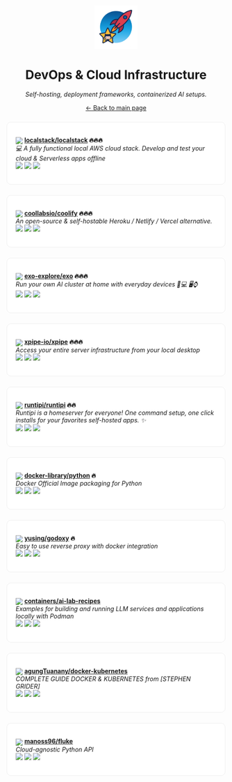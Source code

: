 <p align="center"><img src="../assets/awesome-logo.png" width="100" alt="Awesome Repos"/></p>
<h1 align="center">DevOps & Cloud Infrastructure</h1>
<p align="center"><i>Self-hosting, deployment frameworks, containerized AI setups.</i></p>

<p align="center"><a href="../README.md">← Back to main page</a></p>

<div align="left" style="border:1px solid #eee; border-radius:10px; padding:18px 20px; margin:24px 0; background:#fff;">

<img src="https://avatars.githubusercontent.com/u/28732122?v=4" width="32" style="vertical-align:middle;"/> <strong><a href="https://github.com/localstack/localstack">localstack/localstack</a> 🔥🔥🔥</strong><br/>
<em>💻 A fully functional local AWS cloud stack. Develop and test your cloud & Serverless apps offline</em><br/>
<span>
<a href="https://github.com/localstack/localstack/stargazers"><img src="https://img.shields.io/github/stars/localstack/localstack?style=flat-square&labelColor=343b41"></a>
<a href="https://github.com/localstack/localstack/network/members"><img src="https://img.shields.io/github/forks/localstack/localstack?style=flat-square&labelColor=343b41"></a>
<a href="https://github.com/localstack/localstack/commits"><img src="https://img.shields.io/github/last-commit/localstack/localstack?style=flat-square&labelColor=343b41"></a>
</span>
</div>

<div align="left" style="border:1px solid #eee; border-radius:10px; padding:18px 20px; margin:24px 0; background:#fff;">

<img src="https://avatars.githubusercontent.com/u/60715044?v=4" width="32" style="vertical-align:middle;"/> <strong><a href="https://github.com/coollabsio/coolify">coollabsio/coolify</a> 🔥🔥🔥</strong><br/>
<em>An open-source & self-hostable Heroku / Netlify / Vercel alternative.</em><br/>
<span>
<a href="https://github.com/coollabsio/coolify/stargazers"><img src="https://img.shields.io/github/stars/coollabsio/coolify?style=flat-square&labelColor=343b41"></a>
<a href="https://github.com/coollabsio/coolify/network/members"><img src="https://img.shields.io/github/forks/coollabsio/coolify?style=flat-square&labelColor=343b41"></a>
<a href="https://github.com/coollabsio/coolify/commits"><img src="https://img.shields.io/github/last-commit/coollabsio/coolify?style=flat-square&labelColor=343b41"></a>
</span>
</div>

<div align="left" style="border:1px solid #eee; border-radius:10px; padding:18px 20px; margin:24px 0; background:#fff;">

<img src="https://avatars.githubusercontent.com/u/162823259?v=4" width="32" style="vertical-align:middle;"/> <strong><a href="https://github.com/exo-explore/exo">exo-explore/exo</a> 🔥🔥🔥</strong><br/>
<em>Run your own AI cluster at home with everyday devices 📱💻 🖥️⌚</em><br/>
<span>
<a href="https://github.com/exo-explore/exo/stargazers"><img src="https://img.shields.io/github/stars/exo-explore/exo?style=flat-square&labelColor=343b41"></a>
<a href="https://github.com/exo-explore/exo/network/members"><img src="https://img.shields.io/github/forks/exo-explore/exo?style=flat-square&labelColor=343b41"></a>
<a href="https://github.com/exo-explore/exo/commits"><img src="https://img.shields.io/github/last-commit/exo-explore/exo?style=flat-square&labelColor=343b41"></a>
</span>
</div>

<div align="left" style="border:1px solid #eee; border-radius:10px; padding:18px 20px; margin:24px 0; background:#fff;">

<img src="https://avatars.githubusercontent.com/u/93734037?v=4" width="32" style="vertical-align:middle;"/> <strong><a href="https://github.com/xpipe-io/xpipe">xpipe-io/xpipe</a> 🔥🔥🔥</strong><br/>
<em>Access your entire server infrastructure from your local desktop</em><br/>
<span>
<a href="https://github.com/xpipe-io/xpipe/stargazers"><img src="https://img.shields.io/github/stars/xpipe-io/xpipe?style=flat-square&labelColor=343b41"></a>
<a href="https://github.com/xpipe-io/xpipe/network/members"><img src="https://img.shields.io/github/forks/xpipe-io/xpipe?style=flat-square&labelColor=343b41"></a>
<a href="https://github.com/xpipe-io/xpipe/commits"><img src="https://img.shields.io/github/last-commit/xpipe-io/xpipe?style=flat-square&labelColor=343b41"></a>
</span>
</div>

<div align="left" style="border:1px solid #eee; border-radius:10px; padding:18px 20px; margin:24px 0; background:#fff;">

<img src="https://avatars.githubusercontent.com/u/147710665?v=4" width="32" style="vertical-align:middle;"/> <strong><a href="https://github.com/runtipi/runtipi">runtipi/runtipi</a> 🔥🔥</strong><br/>
<em>Runtipi is a homeserver for everyone! One command setup, one click installs for your favorites self-hosted apps. ✨</em><br/>
<span>
<a href="https://github.com/runtipi/runtipi/stargazers"><img src="https://img.shields.io/github/stars/runtipi/runtipi?style=flat-square&labelColor=343b41"></a>
<a href="https://github.com/runtipi/runtipi/network/members"><img src="https://img.shields.io/github/forks/runtipi/runtipi?style=flat-square&labelColor=343b41"></a>
<a href="https://github.com/runtipi/runtipi/commits"><img src="https://img.shields.io/github/last-commit/runtipi/runtipi?style=flat-square&labelColor=343b41"></a>
</span>
</div>

<div align="left" style="border:1px solid #eee; border-radius:10px; padding:18px 20px; margin:24px 0; background:#fff;">

<img src="https://avatars.githubusercontent.com/u/7739233?v=4" width="32" style="vertical-align:middle;"/> <strong><a href="https://github.com/docker-library/python">docker-library/python</a> 🔥</strong><br/>
<em>Docker Official Image packaging for Python</em><br/>
<span>
<a href="https://github.com/docker-library/python/stargazers"><img src="https://img.shields.io/github/stars/docker-library/python?style=flat-square&labelColor=343b41"></a>
<a href="https://github.com/docker-library/python/network/members"><img src="https://img.shields.io/github/forks/docker-library/python?style=flat-square&labelColor=343b41"></a>
<a href="https://github.com/docker-library/python/commits"><img src="https://img.shields.io/github/last-commit/docker-library/python?style=flat-square&labelColor=343b41"></a>
</span>
</div>

<div align="left" style="border:1px solid #eee; border-radius:10px; padding:18px 20px; margin:24px 0; background:#fff;">

<img src="https://avatars.githubusercontent.com/u/23052124?v=4" width="32" style="vertical-align:middle;"/> <strong><a href="https://github.com/yusing/godoxy">yusing/godoxy</a> 🔥</strong><br/>
<em>Easy to use reverse proxy with docker integration</em><br/>
<span>
<a href="https://github.com/yusing/godoxy/stargazers"><img src="https://img.shields.io/github/stars/yusing/godoxy?style=flat-square&labelColor=343b41"></a>
<a href="https://github.com/yusing/godoxy/network/members"><img src="https://img.shields.io/github/forks/yusing/godoxy?style=flat-square&labelColor=343b41"></a>
<a href="https://github.com/yusing/godoxy/commits"><img src="https://img.shields.io/github/last-commit/yusing/godoxy?style=flat-square&labelColor=343b41"></a>
</span>
</div>

<div align="left" style="border:1px solid #eee; border-radius:10px; padding:18px 20px; margin:24px 0; background:#fff;">

<img src="https://avatars.githubusercontent.com/u/5874934?v=4" width="32" style="vertical-align:middle;"/> <strong><a href="https://github.com/containers/ai-lab-recipes">containers/ai-lab-recipes</a> </strong><br/>
<em>Examples for building and running LLM services and applications locally with Podman</em><br/>
<span>
<a href="https://github.com/containers/ai-lab-recipes/stargazers"><img src="https://img.shields.io/github/stars/containers/ai-lab-recipes?style=flat-square&labelColor=343b41"></a>
<a href="https://github.com/containers/ai-lab-recipes/network/members"><img src="https://img.shields.io/github/forks/containers/ai-lab-recipes?style=flat-square&labelColor=343b41"></a>
<a href="https://github.com/containers/ai-lab-recipes/commits"><img src="https://img.shields.io/github/last-commit/containers/ai-lab-recipes?style=flat-square&labelColor=343b41"></a>
</span>
</div>

<div align="left" style="border:1px solid #eee; border-radius:10px; padding:18px 20px; margin:24px 0; background:#fff;">

<img src="https://avatars.githubusercontent.com/u/8944399?v=4" width="32" style="vertical-align:middle;"/> <strong><a href="https://github.com/agungTuanany/docker-kubernetes">agungTuanany/docker-kubernetes</a> </strong><br/>
<em>COMPLETE GUIDE DOCKER & KUBERNETES from [STEPHEN GRIDER]</em><br/>
<span>
<a href="https://github.com/agungTuanany/docker-kubernetes/stargazers"><img src="https://img.shields.io/github/stars/agungTuanany/docker-kubernetes?style=flat-square&labelColor=343b41"></a>
<a href="https://github.com/agungTuanany/docker-kubernetes/network/members"><img src="https://img.shields.io/github/forks/agungTuanany/docker-kubernetes?style=flat-square&labelColor=343b41"></a>
<a href="https://github.com/agungTuanany/docker-kubernetes/commits"><img src="https://img.shields.io/github/last-commit/agungTuanany/docker-kubernetes?style=flat-square&labelColor=343b41"></a>
</span>
</div>

<div align="left" style="border:1px solid #eee; border-radius:10px; padding:18px 20px; margin:24px 0; background:#fff;">

<img src="https://avatars.githubusercontent.com/u/109573523?v=4" width="32" style="vertical-align:middle;"/> <strong><a href="https://github.com/manoss96/fluke">manoss96/fluke</a> </strong><br/>
<em>Cloud-agnostic Python API </em><br/>
<span>
<a href="https://github.com/manoss96/fluke/stargazers"><img src="https://img.shields.io/github/stars/manoss96/fluke?style=flat-square&labelColor=343b41"></a>
<a href="https://github.com/manoss96/fluke/network/members"><img src="https://img.shields.io/github/forks/manoss96/fluke?style=flat-square&labelColor=343b41"></a>
<a href="https://github.com/manoss96/fluke/commits"><img src="https://img.shields.io/github/last-commit/manoss96/fluke?style=flat-square&labelColor=343b41"></a>
</span>
</div>

